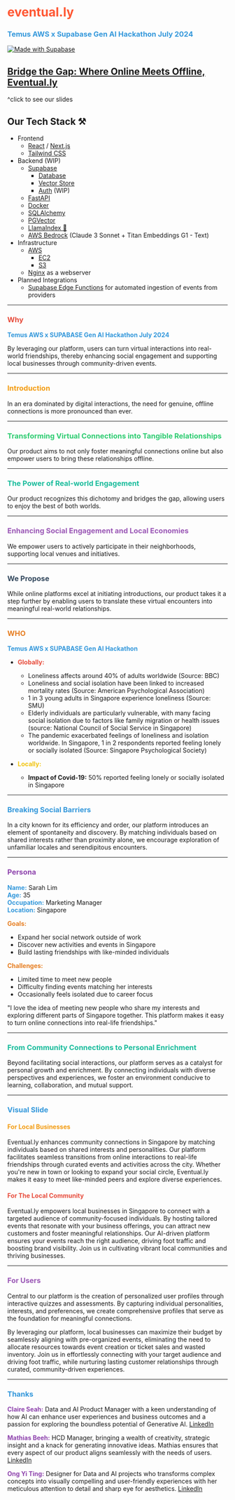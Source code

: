 # <span style="color: #FF5733;">eventual.ly</span>
### <span style="color: #3498DB;">Temus AWS x Supabase Gen AI Hackathon July 2024</span>

<p>
  <a>
    <a href="https://supabase.com">
    <img src="https://supabase.com/badge-made-with-supabase-dark.svg" alt="Made with Supabase">
    </a>
  </a>
</p>

## [Bridge the Gap: Where Online Meets Offline, Eventual.ly](https://www.figma.com/slides/rLw1XTMGoNGI0VhAKCsP41/eventual.ly?node-id=4-59&t=5Pmj7zOE7jYDE68p-1)
^click to see our slides

## Our Tech Stack ⚒️
- Frontend
    - [React](https://react.dev/) / [Next.js](https://nextjs.org/)
    - [Tailwind CSS](https://tailwindcss.com/)
- Backend (WIP)
    - [Supabase](https://supabase.com)
      - [Database](https://supabase.com/database)
      - [Vector Store](https://supabase.com/vector)
      - [Auth](https://supabase.com/auth) (WIP)
    - [FastAPI](https://fastapi.tiangolo.com/)
    - [Docker](https://www.docker.com/)
    - [SQLAlchemy](https://www.sqlalchemy.org/)
    - [PGVector](https://github.com/pgvector/pgvector)
    - [LlamaIndex 🦙](https://www.llamaindex.ai/)
    - [AWS Bedrock](https://aws.amazon.com/bedrock/) (Claude 3 Sonnet + Titan Embeddings G1 - Text)
- Infrastructure
    - [AWS](https://aws.amazon.com/)
        - [EC2](https://aws.amazon.com/ec2/)
        - [S3](https://aws.amazon.com/s3/)
    - [Nginx](https://docs.nginx.com/) as a webserver
- Planned Integrations
  - [Supabase Edge Functions](https://supabase.com/edge-functions) for automated ingestion of events from providers


---

### <span style="color: #E74C3C;">Why</span>

**<span style="color: #3498DB;">Temus AWS x SUPABASE Gen AI Hackathon July 2024</span>**

By leveraging our platform, users can turn virtual interactions into real-world friendships, thereby enhancing social engagement and supporting local businesses through community-driven events.

---

### <span style="color: #F39C12;">Introduction</span>

In an era dominated by digital interactions, the need for genuine, offline connections is more pronounced than ever.


---

### <span style="color: #2ECC71;">Transforming Virtual Connections into Tangible Relationships</span>

Our product aims to not only foster meaningful connections online but also empower users to bring these relationships offline.

---

### <span style="color: #1ABC9C;">The Power of Real-world Engagement</span>

Our product recognizes this dichotomy and bridges the gap, allowing users to enjoy the best of both worlds.

---

### <span style="color: #9B59B6;">Enhancing Social Engagement and Local Economies</span>

We empower users to actively participate in their neighborhoods, supporting local venues and initiatives.

---

### <span style="color: #34495E;">We Propose</span>

While online platforms excel at initiating introductions, our product takes it a step further by enabling users to translate these virtual encounters into meaningful real-world relationships.

---

### <span style="color: #E67E22;">WHO</span>

**<span style="color: #3498DB;">Temus AWS x SUPABASE Gen AI Hackathon</span>**

- **<span style="color: #E74C3C;">Globally:</span>**
  - Loneliness affects around 40% of adults worldwide (Source: BBC)
  - Loneliness and social isolation have been linked to increased mortality rates (Source: American Psychological Association)
  - 1 in 3 young adults in Singapore experience loneliness (Source: SMU)
  - Elderly individuals are particularly vulnerable, with many facing social isolation due to factors like family migration or health issues (source: National Council of Social Service in Singapore)
  - The pandemic exacerbated feelings of loneliness and isolation worldwide. In Singapore, 1 in 2 respondents reported feeling lonely or socially isolated (Source: Singapore Psychological Society)

- **<span style="color: #F1C40F;">Locally:</span>**
  - **Impact of Covid-19:** 50% reported feeling lonely or socially isolated in Singapore

---

### <span style="color: #3498DB;">Breaking Social Barriers</span>

In a city known for its efficiency and order, our platform introduces an element of spontaneity and discovery. By matching individuals based on shared interests rather than proximity alone, we encourage exploration of unfamiliar locales and serendipitous encounters.

---

### <span style="color: #8E44AD;">Persona</span>

**<span style="color: #3498DB;">Name:</span>** Sarah Lim  
**<span style="color: #3498DB;">Age:</span>** 35  
**<span style="color: #3498DB;">Occupation:</span>** Marketing Manager  
**<span style="color: #3498DB;">Location:</span>** Singapore

**<span style="color: #E67E22;">Goals:</span>**
- Expand her social network outside of work
- Discover new activities and events in Singapore
- Build lasting friendships with like-minded individuals

**<span style="color: #E67E22;">Challenges:</span>**
- Limited time to meet new people
- Difficulty finding events matching her interests
- Occasionally feels isolated due to career focus

"I love the idea of meeting new people who share my interests and exploring different parts of Singapore together. This platform makes it easy to turn online connections into real-life friendships."

---

### <span style="color: #1ABC9C;">From Community Connections to Personal Enrichment</span>

Beyond facilitating social interactions, our platform serves as a catalyst for personal growth and enrichment. By connecting individuals with diverse perspectives and experiences, we foster an environment conducive to learning, collaboration, and mutual support.

---

### <span style="color: #3498DB;">Visual Slide</span>

#### <span style="color: #F39C12;">For Local Businesses</span>

Eventual.ly enhances community connections in Singapore by matching individuals based on shared interests and personalities. Our platform facilitates seamless transitions from online interactions to real-life friendships through curated events and activities across the city. Whether you're new in town or looking to expand your social circle, Eventual.ly makes it easy to meet like-minded peers and explore diverse experiences.

#### <span style="color: #E74C3C;">For The Local Community</span>

Eventual.ly empowers local businesses in Singapore to connect with a targeted audience of community-focused individuals. By hosting tailored events that resonate with your business offerings, you can attract new customers and foster meaningful relationships. Our AI-driven platform ensures your events reach the right audience, driving foot traffic and boosting brand visibility. Join us in cultivating vibrant local communities and thriving businesses.

---

### <span style="color: #9B59B6;">For Users</span>

Central to our platform is the creation of personalized user profiles through interactive quizzes and assessments. By capturing individual personalities, interests, and preferences, we create comprehensive profiles that serve as the foundation for meaningful connections.

By leveraging our platform, local businesses can maximize their budget by seamlessly aligning with pre-organized events, eliminating the need to allocate resources towards event creation or ticket sales and wasted inventory. Join us in effortlessly connecting with your target audience and driving foot traffic, while nurturing lasting customer relationships through curated, community-driven experiences.

---

### <span style="color: #3498DB;">Thanks</span>

**<span style="color: #8E44AD;">Claire Seah:</span>** Data and AI Product Manager with a keen understanding of how AI can enhance user experiences and business outcomes and a passion for exploring the boundless potential of Generative AI. [LinkedIn](https://www.linkedin.com/in/claire-seah/)

**<span style="color: #8E44AD;">Mathias Beeh:</span>** HCD Manager, bringing a wealth of creativity, strategic insight and a knack for generating innovative ideas. Mathias ensures that every aspect of our product aligns seamlessly with the needs of users. [LinkedIn](https://www.linkedin.com/in/mathiasbeeh/)

**<span style="color: #8E44AD;">Ong Yi Ting:</span>** Designer for Data and AI projects who transforms complex concepts into visually compelling and user-friendly experiences with her meticulous attention to detail and sharp eye for aesthetics. [LinkedIn](https://www.linkedin.com/in/yxtxng/)
